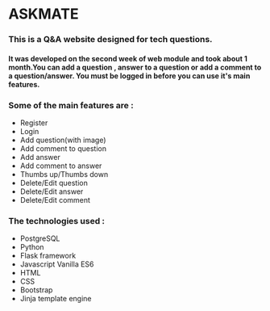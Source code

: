 # ASKMATE

### This is a Q&A website designed for tech questions. 
#### It was developed on the second week of web module and took about 1 month.You can add a question , answer to a question or add a comment to a question/answer. You must be logged in before you can use it's main features.


### Some of the main features are :
* Register
* Login
* Add question(with image)
* Add comment to question
* Add answer
* Add comment to answer
* Thumbs up/Thumbs down
* Delete/Edit question
* Delete/Edit answer
* Delete/Edit comment


### The technologies used :
* PostgreSQL
* Python
* Flask framework
* Javascript Vanilla ES6
* HTML
* CSS
* Bootstrap
* Jinja template engine

